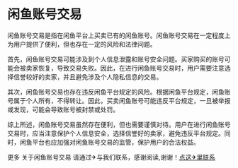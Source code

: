# 闲鱼账号交易

闲鱼账号交易是指在闲鱼平台上买卖已有的闲鱼账号。闲鱼账号交易在一定程度上为用户提供了便利，但也存在一定的风险和法律问题。

首先，闲鱼账号交易可能涉及到个人信息泄露和账号安全问题。买家购买的账号可能会被卖家恢复，导致交易失败。因此，在进行闲鱼账号交易时，用户需要注意选择信誉较好的卖家，并且避免涉及个人隐私信息的交易。

其次，闲鱼账号交易也存在违反闲鱼平台规定的风险。根据闲鱼平台规定，闲鱼账号属于个人所有，不得转让。因此，买卖闲鱼账号可能违反平台规定，一旦被举报或发现，可能会导致账号被封禁或处罚。

综上所述，闲鱼账号交易虽然存在便利，但也需要谨慎对待。用户在进行闲鱼账号交易时，应当注意保护个人信息安全，选择信誉好的卖家，避免违反平台规定。同时，闲鱼平台也应加强对闲鱼账号交易的监管，保护用户的合法权益。

更多 关于闲鱼账号交易 请通过✈与我们联系，感谢阅读,谢谢！[点这✈里联系](https://b.k02.cc)
